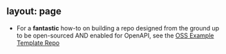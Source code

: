 layout: page
---

- For a **fantastic** how-to on building a repo designed from the ground up to be open-sourced AND enabled for OpenAPI, see the [OSS Example Template Repo](https://github.com/therzka/OSS-Example-Repo)

